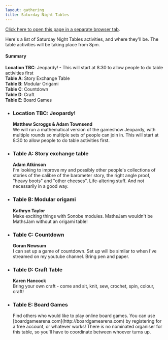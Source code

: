 ```yaml
---
layout: gathering
title: Saturday Night Tables
---
```


<a href="https://www.mathsjam.com/gathering/uk/2021/saturday-night-tables" target="_blank">Click here to open this page in a separate browser tab</a>. 

Here's a list of Saturday Night Tables activities, and where they'll be. The table activities will be taking place from 8pm.

<h4>Summary</h4>
<strong>Location TBC</strong>: Jeopardy! - This will start at 8:30 to allow people to do table activities first<br />
<strong>Table A</strong>: Story Exchange Table<br />
<strong>Table B</strong>: Modular Origami<br />
<strong>Table C</strong>: Countdown<br />
<strong>Table D</strong>: Craft<br />
<strong>Table E</strong>: Board Games<br />

<ul>
<li><h3>Location TBC: Jeopardy!</h3>
<b>Matthew Scroggs &amp; Adam Townsend</b><br />
We will run a mathematical version of the gameshow Jeopardy, with multiple rounds so multiple sets of people can join in. This will start at 8:30 to allow people to do table activities first.</li>
  
  <li><h3>Table A: Story exchange table</h3>
<b>Adam Atkinson</b><br />
I'm looking to improve my and possibly other people's collections of stories of the calibre of the barometer story, the right angle proof, "heavy boots" and "other cheeses". Life-altering stuff. And not necessarily in a good way.</li>
  
  <li><h3>Table B: Modular origami</h3>
<b>Kathryn Taylor</b><br />
Make exciting things with Sonobe modules. MathsJam wouldn't be MathsJam without an origami table!</li>
  
  <li><h3>Table C: Countdown</h3>
<b>Goran Newsum</b><br />
I can set up a game of countdown. Set up will be similar to when I've streamed on my youtube channel. Bring pen and paper. </li>
  
  <li><h3>Table D: Craft Table</h3>
<b>Karen Hancock</b><br />
   Bring your own craft - come and sit, knit, sew, crochet, spin, colour, craft!</li>
  
 <li><h3>Table E: Board Games</h3>
Find others who would like to play online board games. You can use [boardgamearena.com](http://boardgamearena.com) by registering for a free account, or whatever works! There is no nominated organiser for this table, so you'll have to coordinate between whoever turns up.</li>
		

